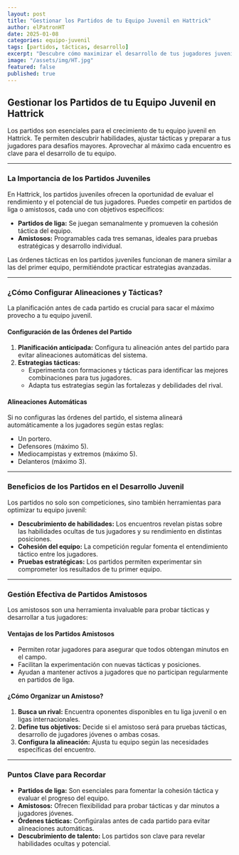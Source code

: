 ```yaml
---
layout: post
title: "Gestionar los Partidos de tu Equipo Juvenil en Hattrick"
author: elPatronHT
date: 2025-01-08
categories: equipo-juvenil
tags: [partidos, tácticas, desarrollo]
excerpt: "Descubre cómo maximizar el desarrollo de tus jugadores juveniles y afinar tus estrategias a través de los partidos en Hattrick."
image: "/assets/img/HT.jpg"
featured: false
published: true
---
```


## Gestionar los Partidos de tu Equipo Juvenil en Hattrick

Los partidos son esenciales para el crecimiento de tu equipo juvenil en Hattrick. Te permiten descubrir habilidades, ajustar tácticas y preparar a tus jugadores para desafíos mayores. Aprovechar al máximo cada encuentro es clave para el desarrollo de tu equipo.

---

### La Importancia de los Partidos Juveniles

En Hattrick, los partidos juveniles ofrecen la oportunidad de evaluar el rendimiento y el potencial de tus jugadores. Puedes competir en partidos de liga o amistosos, cada uno con objetivos específicos:

- **Partidos de liga:** Se juegan semanalmente y promueven la cohesión táctica del equipo.
- **Amistosos:** Programables cada tres semanas, ideales para pruebas estratégicas y desarrollo individual.

Las órdenes tácticas en los partidos juveniles funcionan de manera similar a las del primer equipo, permitiéndote practicar estrategias avanzadas.

---

### ¿Cómo Configurar Alineaciones y Tácticas?

La planificación antes de cada partido es crucial para sacar el máximo provecho a tu equipo juvenil.

#### Configuración de las Órdenes del Partido

1. **Planificación anticipada:** Configura tu alineación antes del partido para evitar alineaciones automáticas del sistema.
2. **Estrategias tácticas:**
   - Experimenta con formaciones y tácticas para identificar las mejores combinaciones para tus jugadores.
   - Adapta tus estrategias según las fortalezas y debilidades del rival.

#### Alineaciones Automáticas

Si no configuras las órdenes del partido, el sistema alineará automáticamente a los jugadores según estas reglas:

- Un portero.
- Defensores (máximo 5).
- Mediocampistas y extremos (máximo 5).
- Delanteros (máximo 3).

---

### Beneficios de los Partidos en el Desarrollo Juvenil

Los partidos no solo son competiciones, sino también herramientas para optimizar tu equipo juvenil:

- **Descubrimiento de habilidades:** Los encuentros revelan pistas sobre las habilidades ocultas de tus jugadores y su rendimiento en distintas posiciones.
- **Cohesión del equipo:** La competición regular fomenta el entendimiento táctico entre los jugadores.
- **Pruebas estratégicas:** Los partidos permiten experimentar sin comprometer los resultados de tu primer equipo.

---

### Gestión Efectiva de Partidos Amistosos

Los amistosos son una herramienta invaluable para probar tácticas y desarrollar a tus jugadores:

#### Ventajas de los Partidos Amistosos

- Permiten rotar jugadores para asegurar que todos obtengan minutos en el campo.
- Facilitan la experimentación con nuevas tácticas y posiciones.
- Ayudan a mantener activos a jugadores que no participan regularmente en partidos de liga.

#### ¿Cómo Organizar un Amistoso?

1. **Busca un rival:** Encuentra oponentes disponibles en tu liga juvenil o en ligas internacionales.
2. **Define tus objetivos:** Decide si el amistoso será para pruebas tácticas, desarrollo de jugadores jóvenes o ambas cosas.
3. **Configura la alineación:** Ajusta tu equipo según las necesidades específicas del encuentro.

---

### Puntos Clave para Recordar

- **Partidos de liga:** Son esenciales para fomentar la cohesión táctica y evaluar el progreso del equipo.
- **Amistosos:** Ofrecen flexibilidad para probar tácticas y dar minutos a jugadores jóvenes.
- **Órdenes tácticas:** Configúralas antes de cada partido para evitar alineaciones automáticas.
- **Descubrimiento de talento:** Los partidos son clave para revelar habilidades ocultas y potencial.

